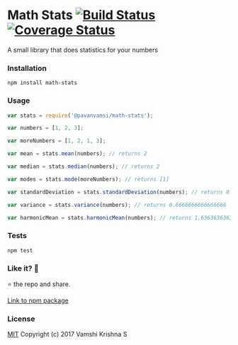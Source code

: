 Math Stats [![Build Status](https://travis-ci.org/pavanvamsi3/math-stats.svg?branch=sd_and_variance)](https://travis-ci.org/pavanvamsi3/math-stats) [![Coverage Status](https://coveralls.io/repos/github/pavanvamsi3/math-stats/badge.svg)](https://coveralls.io/github/pavanvamsi3/math-stats)
=========

A small library that does statistics for your numbers

### Installation

  `npm install math-stats`

### Usage

```javascript
var stats = require('@pavanvamsi/math-stats');

var numbers = [1, 2, 3];

var moreNumbers = [1, 2, 1, 3];

var mean = stats.mean(numbers); // returns 2

var median = stats.median(numbers); // returns 2

var modes = stats.mode(moreNumbers); // returns [1]

var standardDeviation = stats.standardDeviation(numbers); // returns 0.816496580927726

var variance = stats.variance(numbers); // returns 0.6666666666666666

var harmonicMean = stats.harmonicMean(numbers); // returns 1.6363636363636365
```

### Tests

`npm test`

### Like it? :see_no_evil:

:star: the repo and share.

 [Link to npm package](https://www.npmjs.com/package/math-stats)

### License

[MIT](https://github.com/pavanvamsi3/math-stats/blob/master/LICENSE) Copyright (c) 2017 Vamshi Krishna S

